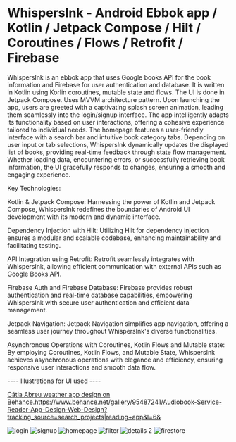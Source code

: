 # WhispersInk - Android Ebbok app / Kotlin / Jetpack Compose / Hilt / Coroutines / Flows / Retrofit / Firebase

WhispersInk is an ebbok app that uses Google books API for the book information and Firebase for user authentication and database. It is written in Kotlin using Korlin coroutines, mutable state and flows. The UI is done in Jetpack Compose. Uses MVVM architecture pattern.
Upon launching the app, users are greeted with a captivating splash screen animation, leading them seamlessly into the login/signup interface. The app intelligently adapts its functionality based on user interactions, 
offering a cohesive experience tailored to individual needs. The homepage features a user-friendly interface with a search bar and intuitive book category tabs. 
Depending on user input or tab selections, WhispersInk dynamically updates the displayed list of books, providing real-time feedback through state flow management. 
Whether loading data, encountering errors, or successfully retrieving book information, the UI gracefully responds to changes, ensuring a smooth and engaging experience.

Key Technologies:

Kotlin & Jetpack Compose:
Harnessing the power of Kotlin and Jetpack Compose, WhispersInk redefines the boundaries of Android UI development with its modern and dynamic interface.

Dependency Injection with Hilt:
Utilizing Hilt for dependency injection ensures a modular and scalable codebase, enhancing maintainability and facilitating testing.

API Integration using Retrofit:
Retrofit seamlessly integrates with WhispersInk, allowing efficient communication with external APIs such as Google Books API.

Firebase Auth and Firebase Database:
Firebase provides robust authentication and real-time database capabilities, empowering WhispersInk with secure user authentication and efficient data management.

Jetpack Navigation:
Jetpack Navigation simplifies app navigation, offering a seamless user journey throughout WhispersInk's diverse functionalities.

Asynchronous Operations with Coroutines, Kotlin Flows and Mutable state:
By employing Coroutines, Kotlin Flows, and Mutable State, WhispersInk achieves asynchronous operations with elegance and efficiency, ensuring responsive user interactions and smooth data flow.

---- Illustrations for UI used ----

[Cátia Abreu weather app design on Behance.](https://www.behance.net/gallery/95487241/Audiobook-Service-Reader-App-Design-Web-Design?tracking_source=search_projects|reading+app&l=6&)https://www.behance.net/gallery/95487241/Audiobook-Service-Reader-App-Design-Web-Design?tracking_source=search_projects|reading+app&l=6&

![login](https://github.com/Kris-glitch/WhispersInk/assets/78586563/7d24ca07-4261-4122-9dcb-f72e0ae400ea)
![signup](https://github.com/Kris-glitch/WhispersInk/assets/78586563/b574d72b-7ca8-40b6-ba2b-4837162dbaef)
![homepage](https://github.com/Kris-glitch/WhispersInk/assets/78586563/2f0fe377-fac2-4201-9dff-baf712914f78)
![filter](https://github.com/Kris-glitch/WhispersInk/assets/78586563/3a7a8eaf-2533-41eb-9afa-0779998dd18e)
![details 2](https://github.com/Kris-glitch/WhispersInk/assets/78586563/7a6840a7-b5ee-43aa-8a9f-01a03d4260a7)
![firestore](https://github.com/Kris-glitch/WhispersInk/assets/78586563/b5242dbf-f1f0-4db9-bf98-2769e7778fde)



